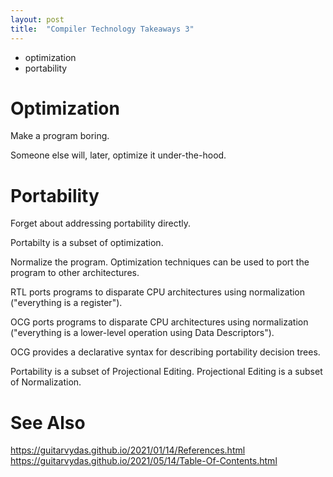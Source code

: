 ```yaml
---
layout: post
title:  "Compiler Technology Takeaways 3"
---
```

- optimization
- portability


# Optimization

Make a program boring.

Someone else will, later, optimize it under-the-hood.

# Portability

Forget about addressing portability directly.

Portabilty is a subset of optimization.

Normalize the program.  Optimization techniques can be used to port the program to other architectures.

RTL ports programs to disparate CPU architectures using normalization ("everything is a register").

OCG ports programs to disparate CPU architectures using normalization ("everything is a lower-level operation using Data Descriptors").

OCG provides a declarative syntax for describing portability decision trees.

Portability is a subset of Projectional Editing.  Projectional Editing is a subset of Normalization.

# See Also

https://guitarvydas.github.io/2021/01/14/References.html
https://guitarvydas.github.io/2021/05/14/Table-Of-Contents.html

<script src="https://utteranc.es/client.js" 
        repo="guitarvydas/guitarvydas.github.io" 
        issue-term="pathname" 
        theme="github-light" 
        crossorigin="anonymous" 
        async> 
</script> 
